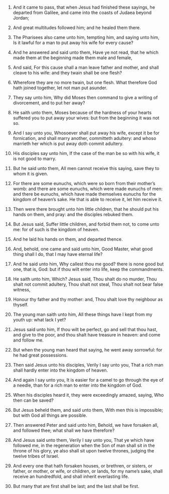 1. And it came to pass, that when Jesus had finished these sayings,
he departed from Galilee, and came into the coasts of Judaea beyond
Jordan;

2. And great multitudes followed him; and he healed them
there.

3. The Pharisees also came unto him, tempting him, and saying unto
him, Is it lawful for a man to put away his wife for every cause?

4. And he answered and said unto them, Have ye not read, that he
which made them at the beginning made them male and female,

5. And
said, For this cause shall a man leave father and mother, and shall
cleave to his wife: and they twain shall be one flesh?

6. Wherefore
they are no more twain, but one flesh. What therefore God hath joined
together, let not man put asunder.

7. They say unto him, Why did Moses then command to give a writing
of divorcement, and to put her away?

8. He saith unto them, Moses
because of the hardness of your hearts suffered you to put away your
wives: but from the beginning it was not so.

9. And I say unto you, Whosoever shall put away his wife, except it
be for fornication, and shall marry another, committeth adultery: and
whoso marrieth her which is put away doth commit adultery.

10. His disciples say unto him, If the case of the man be so with
his wife, it is not good to marry.

11. But he said unto them, All men cannot receive this saying, save
they to whom it is given.

12. For there are some eunuchs, which were so born from their
mother’s womb: and there are some eunuchs, which were made eunuchs of
men: and there be eunuchs, which have made themselves eunuchs for the
kingdom of heaven’s sake. He that is able to receive it, let him
receive it.

13. Then were there brought unto him little children, that he should
put his hands on them, and pray: and the disciples rebuked them.

14. But Jesus said, Suffer little children, and forbid them not, to
come unto me: for of such is the kingdom of heaven.

15. And he laid his hands on them, and departed thence.

16. And, behold, one came and said unto him, Good Master, what good
thing shall I do, that I may have eternal life?

17. And he said
unto him, Why callest thou me good? there is none good but one, that
is, God: but if thou wilt enter into life, keep the commandments.

18. He saith unto him, Which? Jesus said, Thou shalt do no murder,
Thou shalt not commit adultery, Thou shalt not steal, Thou shalt not
bear false witness,

19. Honour thy father and thy mother: and, Thou
shalt love thy neighbour as thyself.

20. The young man saith unto him, All these things have I kept from
my youth up: what lack I yet?

21. Jesus said unto him, If thou wilt
be perfect, go and sell that thou hast, and give to the poor, and thou
shalt have treasure in heaven: and come and follow me.

22. But when the young man heard that saying, he went away
sorrowful: for he had great possessions.

23. Then said Jesus unto his disciples, Verily I say unto you, That
a rich man shall hardly enter into the kingdom of heaven.

24. And again I say unto you, It is easier for a camel to go through
the eye of a needle, than for a rich man to enter into the kingdom of
God.

25. When his disciples heard it, they were exceedingly amazed,
saying, Who then can be saved?

26. But Jesus beheld them, and said
unto them, With men this is impossible; but with God all things are
possible.

27. Then answered Peter and said unto him, Behold, we have forsaken
all, and followed thee; what shall we have therefore?

28. And Jesus
said unto them, Verily I say unto you, That ye which have followed me,
in the regeneration when the Son of man shall sit in the throne of his
glory, ye also shall sit upon twelve thrones, judging the twelve
tribes of Israel.

29. And every one that hath forsaken houses, or brethren, or
sisters, or father, or mother, or wife, or children, or lands, for my
name’s sake, shall receive an hundredfold, and shall inherit
everlasting life.

30. But many that are first shall be last; and the last shall be
first.